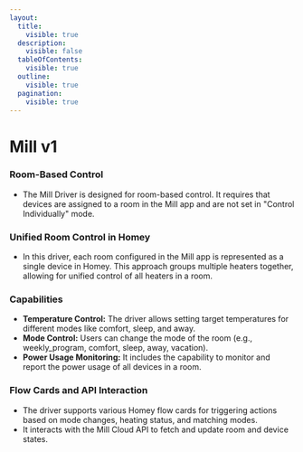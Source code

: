 ```yaml
---
layout:
  title:
    visible: true
  description:
    visible: false
  tableOfContents:
    visible: true
  outline:
    visible: true
  pagination:
    visible: true
---
```


# Mill v1

### Room-Based Control

* The Mill Driver is designed for room-based control. It requires that devices are assigned to a room in the Mill app and are not set in "Control Individually" mode.

### Unified Room Control in Homey

* In this driver, each room configured in the Mill app is represented as a single device in Homey. This approach groups multiple heaters together, allowing for unified control of all heaters in a room.

### Capabilities

* **Temperature Control:** The driver allows setting target temperatures for different modes like comfort, sleep, and away.
* **Mode Control:** Users can change the mode of the room (e.g., weekly\_program, comfort, sleep, away, vacation).
* **Power Usage Monitoring:** It includes the capability to monitor and report the power usage of all devices in a room.

### Flow Cards and API Interaction

* The driver supports various Homey flow cards for triggering actions based on mode changes, heating status, and matching modes.
* It interacts with the Mill Cloud API to fetch and update room and device states.
